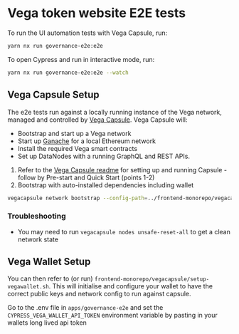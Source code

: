 # Vega token website E2E tests

To run the UI automation tests with Vega Capsule, run:

```bash
yarn nx run governance-e2e:e2e
```

To open Cypress and run in interactive mode, run:

```bash
yarn nx run governance-e2e:e2e --watch
```

## Vega Capsule Setup

The e2e tests run against a locally running instance of the Vega network, managed and controlled by [Vega Capsule](https://github.com/vegaprotocol/vegacapsule). Vega Capsule will:

- Bootstrap and start up a Vega network
- Start up [Ganache](https://trufflesuite.com/ganache/) for a local Ethereum network
- Install the required Vega smart contracts
- Set up DataNodes with a running GraphQL and REST APIs.

1. Refer to the [Vega Capsule readme](https://github.com/vegaprotocol/vegacapsule#readme) for setting up and running Capsule - follow by Pre-start and Quick Start (points 1-2)
2. Bootstrap with auto-installed dependencies including wallet

```bash
vegacapsule network bootstrap --config-path=../frontend-monorepo/vegacapsule/config.hcl --force
```

### Troubleshooting

- You may need to run `vegacapsule nodes unsafe-reset-all` to get a clean network state

## Vega Wallet Setup

You can then refer to (or run) `frontend-monorepo/vegacapsule/setup-vegawallet.sh`. This will initialise and configure your wallet to have the correct public keys and network config to run against capsule.

Go to the .env file in `apps/governance-e2e` and set the `CYPRESS_VEGA_WALLET_API_TOKEN` environment variable by pasting in your wallets long lived api token
